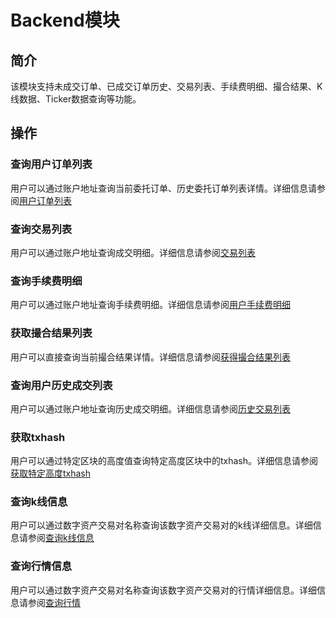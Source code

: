 # Backend模块

## 简介
该模块支持未成交订单、已成交订单历史、交易列表、手续费明细、撮合结果、K线数据、Ticker数据查询等功能。

## 操作

### 查询用户订单列表
用户可以通过账户地址查询当前委托订单、历史委托订单列表详情。详细信息请参阅[用户订单列表](../getting-start/command/backend.html#id1)

### 查询交易列表
用户可以通过账户地址查询成交明细。详细信息请参阅[交易列表](../getting-start/command/backend.html#id4)

### 查询手续费明细
用户可以通过账户地址查询手续费明细。详细信息请参阅[用户手续费明细](../getting-start/command/backend.html#id7)

### 获取撮合结果列表
用户可以直接查询当前撮合结果详情。详细信息请参阅[获得撮合结果列表](../getting-start/command/backend.html#id10)

### 查询用户历史成交列表
用户可以通过账户地址查询历史成交明细。详细信息请参阅[历史交易列表](../getting-start/command/backend.html#id13)

### 获取txhash
用户可以通过特定区块的高度值查询特定高度区块中的txhash。详细信息请参阅[获取特定高度txhash](../getting-start/command/backend.html#tx-hash)

### 查询k线信息
用户可以通过数字资产交易对名称查询该数字资产交易对的k线详细信息。详细信息请参阅[查询k线信息](../getting-start/command/backend.html#k)

### 查询行情信息
用户可以通过数字资产交易对名称查询该数字资产交易对的行情详细信息。详细信息请参阅[查询行情](../getting-start/command/backend.html#id20)

